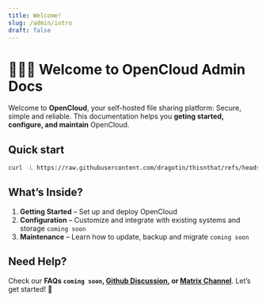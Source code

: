 ```yaml
---
title: Welcome!
slug: /admin/intro
draft: false
---
```


# 🙋🏻‍♀️ Welcome to OpenCloud Admin Docs

Welcome to **OpenCloud**, your self-hosted file sharing platform: Secure, simple and reliable. This documentation helps you **geting started, configure, and maintain** OpenCloud.  

## Quick start
```bash
curl -L https://raw.githubusercontent.com/dragotin/thisnthat/refs/heads/master/scripts/quickoc.sh | /bin/bash
```


## What’s Inside?  
1. **Getting Started** – Set up and deploy OpenCloud  
2. **Configuration** – Customize and integrate with existing systems and storage `coming soon`
3. **Maintenance** – Learn how to update, backup and migrate `coming soon`

## Need Help?  
Check our **FAQs `coming soon`, [Github Discussion](https://github.com/orgs/opencloud-eu/discussions), or [Matrix Channel](https://matrix.to/#/#opencloud:matrix.org)**. Let’s get started! 🚀  